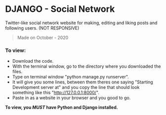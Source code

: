 # DJANGO - Social Network

Twitter-like social network website for making, editing and liking posts and following users.
(NOT RESPONSIVE)

> Made on October - 2020

### To view:
* Download the code. 
* With the terminal window, go to the directory where you downloaded the files.
* Type on terminal window "python manage.py runserver".
* It will give you some lines, between them theres one saying "Starting Development server at" and you copy the line that should look something like this "http://127.0.0.1:8000/".
* Paste in as a website in your browser and you good to go.

**To view, you _MUST_ have Python and Django installed.**
